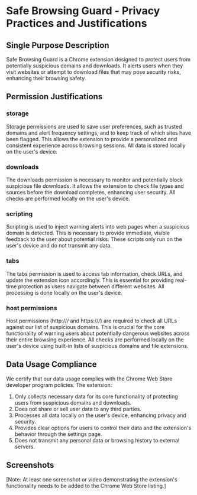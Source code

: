 # Safe Browsing Guard - Privacy Practices and Justifications

## Single Purpose Description
Safe Browsing Guard is a Chrome extension designed to protect users from potentially suspicious domains and downloads. It alerts users when they visit websites or attempt to download files that may pose security risks, enhancing their browsing safety.

## Permission Justifications

### storage
Storage permissions are used to save user preferences, such as trusted domains and alert frequency settings, and to keep track of which sites have been flagged. This allows the extension to provide a personalized and consistent experience across browsing sessions. All data is stored locally on the user's device.

### downloads
The downloads permission is necessary to monitor and potentially block suspicious file downloads. It allows the extension to check file types and sources before the download completes, enhancing user security. All checks are performed locally on the user's device.

### scripting
Scripting is used to inject warning alerts into web pages when a suspicious domain is detected. This is necessary to provide immediate, visible feedback to the user about potential risks. These scripts only run on the user's device and do not transmit any data.

### tabs
The tabs permission is used to access tab information, check URLs, and update the extension icon accordingly. This is essential for providing real-time protection as users navigate between different websites. All processing is done locally on the user's device.

### host permissions
Host permissions (http://*/* and https://*/*) are required to check all URLs against our list of suspicious domains. This is crucial for the core functionality of warning users about potentially dangerous websites across their entire browsing experience. All checks are performed locally on the user's device using built-in lists of suspicious domains and file extensions.

## Data Usage Compliance
We certify that our data usage complies with the Chrome Web Store developer program policies. The extension:
1. Only collects necessary data for its core functionality of protecting users from suspicious domains and downloads.
2. Does not share or sell user data to any third parties.
3. Processes all data locally on the user's device, enhancing privacy and security.
4. Provides clear options for users to control their data and the extension's behavior through the settings page.
5. Does not transmit any personal data or browsing history to external servers.

## Screenshots
[Note: At least one screenshot or video demonstrating the extension's functionality needs to be added to the Chrome Web Store listing.]
